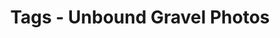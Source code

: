 ---
layout: "journal_by_tag"
tag: "unbound"
title: "Tags - Unbound Gravel Photos"
permalink: "/blog/tag/unbound/"
header-img: "/img/posts/UnboundGravel/WestOfAmericus/WestOfAmericus-275.jpg"
---